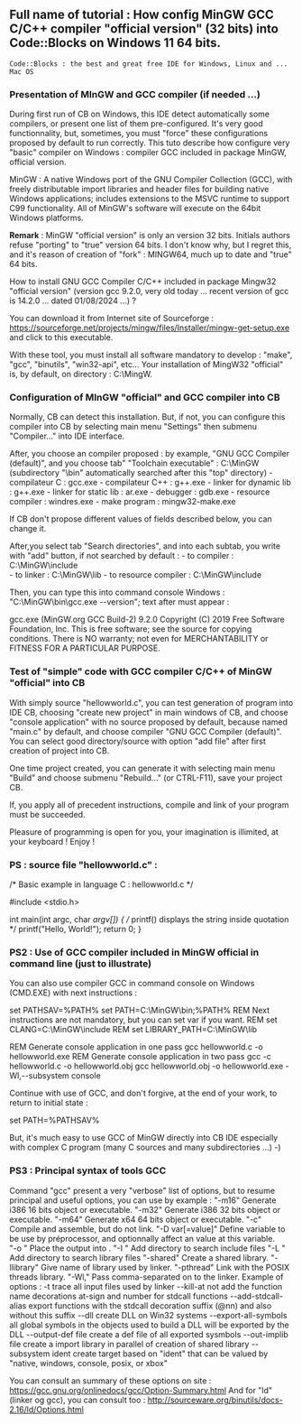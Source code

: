 	 
## Full name of tutorial : How config MinGW GCC C/C++ compiler "official version" (32 bits) into Code::Blocks on Windows 11 64 bits.

	Code::Blocks : the best and great free IDE for Windows, Linux and ... Mac OS
### Presentation of MInGW and GCC compiler (if needed ...)

During first run of CB on Windows, this IDE detect automatically some compilers, or present one list of them pre-configured.
It's very good functionnality, but, sometimes, you must "force" these configurations proposed by default to run correctly.
This tuto describe how configure very "basic" compiler on Windows : compiler GCC included in package MinGW, official version.

MinGW : A native Windows port of the GNU Compiler Collection (GCC), with freely distributable import libraries and header 
files for building native Windows applications; includes extensions to the MSVC runtime to support C99 functionality. 
All of MinGW's software will execute on the 64bit Windows platforms.

**Remark** : MinGW "official version" is only an version 32 bits. Initials authors refuse "porting" to "true" version 64 bits.
 I don't know why, but I regret this, and it's reason of creation of "fork" : MINGW64, much up to date and "true" 64 bits.
	 
How to install GNU GCC Compiler C/C++ included in package Mingw32 "official version" (version gcc 9.2.0, very old today ... recent version of gcc is 14.2.0 ...  dated 01/08/2024 ...) ?

You can download it from Internet site of Sourceforge :
	https://sourceforge.net/projects/mingw/files/Installer/mingw-get-setup.exe
and click to this executable.

With these tool, you must install all software mandatory to develop : "make", "gcc", "binutils", "win32-api", etc...
Your installation of MingW32 "official" is, by default, on directory : C:\MingW. 
### Configuration of MInGW "official" and GCC compiler into CB

Normally, CB can detect this installation.
But, if not, you can configure this compiler into CB by selecting main menu "Settings" then submenu "Compiler..." into IDE interface.
	
After, you choose an compiler proposed : by example, "GNU GCC Compiler (default)", and you choose tab" "Toolchain executable" : 
	C:\MinGW 								(subdirectory "\bin" automatically searched after this "top" directory)
	- compilateur C : 			    gcc.exe
	- compilateur C++ : 			g++.exe	
	- linker for dynamic lib : 	g++.exe
	- linker for static lib : 	    ar.exe
	- debugger :					    gdb.exe
	- resource compiler :			windres.exe
	- make program : 				mingw32-make.exe

If CB don't propose different values of fields described below, you can change it.

After,you select tab "Search directories", and into each subtab, you write with "add" button, if not searched by default :
	- to compiler : 			        C:\MinGW\include	
	- to linker : 			            C:\MinGW\lib
	- to resource compiler : 	C:\MinGW\include

Then, you can type this into command console Windows : "C:\MinGW\bin\gcc.exe --version"; text after must appear :

gcc.exe (MinGW.org GCC Build-2) 9.2.0
Copyright (C) 2019 Free Software Foundation, Inc.
This is free software; see the source for copying conditions.  There is NO
warranty; not even for MERCHANTABILITY or FITNESS FOR A PARTICULAR PURPOSE.
### Test of "simple" code with GCC compiler C/C++ of MinGW "official" into CB

With simply source "hellowworld.c", you can test generation of program into IDE CB, choosing "create new project" in main windows of CB, and choose "console application" with no source proposed by default, because named "main.c" by default, and choose compiler "GNU GCC Compiler (default)".
You can select good directory/source with option "add file" after first creation of project into CB. 

One time project created, you can generate it with selecting main menu "Build" and choose submenu "Rebuild..." (or CTRL-F11), save your project CB.

If, you apply all of precedent instructions, compile and link of your program must be succeeded. 

Pleasure of programming is open for you, your imagination is illimited, at your keyboard ! Enjoy !

### PS : source file "hellowworld.c" :

/*     Basic example in language C : hellowworld.c      */

#include <stdio.h>

int main(int argc, char *argv[]) {
/* printf() displays the string inside quotation  */
   printf("Hello, World!");
   return 0;
}

### PS2 : Use of GCC compiler included in MinGW official in command line (just to illustrate)

You can also use compiler GCC in command console on Windows (CMD.EXE) with next instructions :

set PATHSAV=%PATH%
set PATH=C:\MinGW\bin;%PATH%
REM 	Next instructions are not mandatory, but you can set var if you want.
REM  set CLANG=C:\MinGW\include
REM  set LIBRARY_PATH=C:\MinGW\lib

REM     Generate console application in one pass
gcc hellowworld.c -o hellowworld.exe
REM     Generate console application in two pass
gcc -c hellowworld.c -o hellowworld.obj
gcc hellowworld.obj -o hellowworld.exe -Wl,--subsystem console

Continue with use of GCC, and don't forgive, at the end of your work, to return to initial state :

set PATH=%PATHSAV%

But, it's much easy to use GCC of MinGW directly into CB IDE especially with complex C program (many C sources
and many subdirectories ...)    -)

### PS3 : Principal syntax of tools GCC

Command "gcc" present a very "verbose" list of options, but to resume principal and useful options, you can use 
by example :
	"-m16" 				Generate i386 16 bits object or executable.
	"-m32" 				Generate i386 32 bits object or executable.
	"-m64" 				Generate x64 64 bits object or executable.
	"-c"                Compile and assemble, but do not link.
	"-D var[=value]"	Define variable to be use by préprocessor, and optionnally affect an value at this variable.	
	"-o <file>"         Place the output into <file>.
	"-I <directory>"	Add directory to search include files
	"-L <directory>"	Add directory to search library files
	"-shared"           Create a shared library.
	"-llibrary"			Give name of library used by linker.
	"-pthread"			Link with the POSIX threads library.
	"-Wl,<options>"     Pass comma-separated <options> on to the linker. Example of options :
							-t 					trace all input files used by linker
							--kill-at			not add the function name decorations at-sign and number for stdcall functions
							--add-stdcall-alias	export functions with the stdcall decoration suffix (@nn) and also without this suffix
							--dll				create DLL on Win32 systems
							--export-all-symbols all global symbols in the objects used to build a DLL will be exported by the DLL
							--output-def file	create a def file of all exported sysmbols
							--out-implib file	create a import library in parallel of creation of shared library
							--subsystem ident 	create target based on "ident" that can be valued by "native, windows, console, posix, or xbox"
							
You can consult an summary of these options on site : https://gcc.gnu.org/onlinedocs/gcc/Option-Summary.html
And for "ld" (linker og gcc), you can consult too : http://sourceware.org/binutils/docs-2.16/ld/Options.html